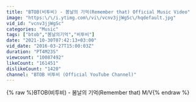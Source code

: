 ```yaml
---
title: "BTOB(비투비) - 봄날의 기억(Remember that) Official Music Video"
image: "https:\/\/i.ytimg.com\/vi\/vcnv3jjWgSc\/hqdefault.jpg"
vid_id: "vcnv3jjWgSc"
categories: "Music"
tags: ["btob","봄날의기억","비투비"]
date: "2021-10-30T07:42:13+03:00"
vid_date: "2016-03-27T15:00:03Z"
duration: "PT4M23S"
viewcount: "10087492"
likeCount: "161451"
dislikeCount: "1420"
channel: "BTOB 비투비 (Official YouTube Channel)"
---
```

{% raw %}BTOB(비투비) - 봄날의 기억(Remember that) M/V{% endraw %}
